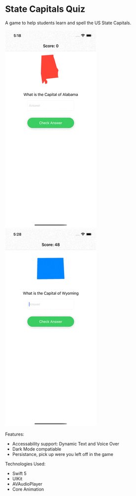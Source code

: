 # State Capitals Quiz

A game to help students learn and spell the US State Capitals.

![](/Demo/SCQ1.gif)
![](/Demo/SCQ2.gif)

Features:
* Accessability support: Dynamic Text and Voice Over
* Dark Mode compatiable
* Persistance, pick up were you left off in the game

Technologies Used:
* Swift 5
* UIKit
* AVAudioPlayer
* Core Animation

